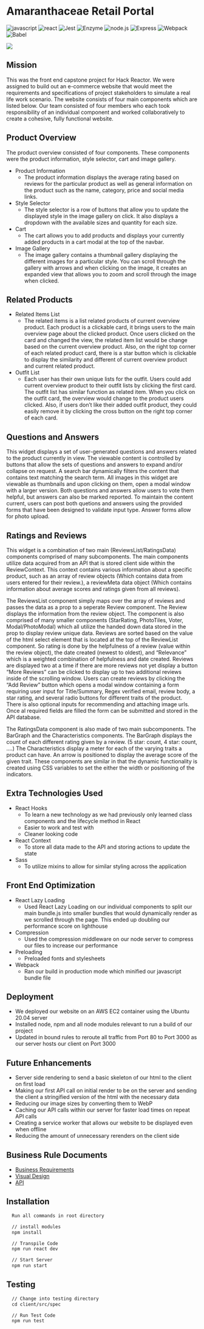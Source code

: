 # Amaranthaceae Retail Portal

![javascript](https://img.shields.io/badge/JavaScript-20232A?style=for-the-badge&logo=javascript&logoColor=F7DF1E)
![react](https://img.shields.io/badge/React-20232A?style=for-the-badge&logo=react&logoColor=61DAFB)
![Jest](https://img.shields.io/badge/-Jest-20232A?style=for-the-badge&logo=jest&logoColor=red)
![Enzyme](https://img.shields.io/badge/-Enzyme-20232A?style=for-the-badge&logo=testingLibrary&logoColor=red)
![node.js](https://img.shields.io/badge/Node.js-20232A?style=for-the-badge&logo=nodedotjs&logoColor=green)
![Express](https://img.shields.io/badge/-Express-20232A?style=for-the-badge&logo=express&logoColor=yellow)
![Webpack](https://img.shields.io/badge/-webpack-20232A?style=for-the-badge&logo=webpack&logoColor=blueviolet)
![Babel](https://img.shields.io/badge/-Babel-20232A?style=for-the-badge&logo=babel&logoColor=yellow)

![](http://g.recordit.co/ivAEZCpzW1.gif)

## Mission
This was the front end capstone project for Hack Reactor. We were assigned to build out an e-commerce website that would meet the requirements and specifications of project stakeholders to simulate a real life work scenario. The website consists of four main components which are listed below. Our team consisted of four members who each took responsibility of an individual component and worked collaboratively to create a cohesive, fully functional website.

## Product Overview
The product overview consisted of four components. These components were the product information, style selector, cart and image gallery. 

- Product Information
  - The product information displays the average rating based on reviews for the particular product as well as general information on the product such as the name, category, price and social media links.
- Style Selector
  -  The style selector is a row of buttons that allow you to update the displayed style in the image gallery on click. It also displays a dropdown with the available sizes and quantity for each size.
- Cart 
  - The cart allows you to add products and displays your currently added products in a cart modal at the top of the navbar.
- Image Gallery
  - The image gallery contains a thumbnail gallery displaying the different images for a particular style. You can scroll through the gallery with arrows and when clicking on the image, it creates an expanded view that allows you to zoom and scroll through the image when clicked.    


## Related Products
- Related Items List
  - The related items is a list related products of current overview product. Each product is a clickable card, it brings users to the main overview page about the clicked product. Once users clicked on the card and changed the view, the related item list would be change based on the current overview product. Also, on the right top corner of each related product card, there is a star button which is clickable to display the similarity and different of current overview product and current related product.  
- Outfit List
  - Each user has their own unique lists for the outfit. Users could add current overview product to their outfit lists by clicking the first card. The outfit list has similar function as related item. When you click on the outfit card, the overview would change to the product users clicked. Also, if users don’t like their added outfit product, they could easily remove it by clicking the cross button on the right top corner of each card.


## Questions and Answers
This widget displays a set of user-generated questions and answers related to the product currently in view.  The viewable content is controlled by buttons that allow the sets of questions and answers to expand and/or collapse on request.  A search bar dynamically filters the content that contains text matching the search term.  All images in this widget are viewable as thumbnails and upon clicking on them, open a modal window with a larger version.  Both questions and answers allow users to vote them helpful, but answers can also be marked reported.  To maintain the content current, users can post both quetions and answers using the provided forms that have been designed to validate input type.  Answer forms allow for photo upload.

## Ratings and Reviews
This widget is a combination of two main (ReviewsList/RatingsData) components comprised of many subcomponents. The main components utilize data acquired from an API that is stored client side within the ReviewContext. This context contains various information about a specific product, such as an array of review objects (Which contains data from users entered for their review.), a reviewMeta data object (Which contains information about average scores and ratings given from all reviews).
	
The ReviewsList component simply maps over the array of reviews and passes the data as a prop to a seperate Review component. The Review  displays the information from the review object. The component is also comprised of many smaller components (StarRating, PhotoTiles, Voter, Modal/PhotoModal) which all utilize the handed down data stored in the prop to display review unique data. Reviews are sorted based on the value of the html select element that is located at the top of the ReviewList component. So rating is done by the helpfulness of a review (value within the review object), the date created (newest to oldest), and “Relevance” which is a weighted combination of helpfulness and date created. Reviews are displayed two at a time if there are more reviews not yet display a button “More Reviews” can be clicked to display up to two additional reviews inside of the scrolling window. Users can create reviews by clicking the “Add Review” button which opens a modal window containing a form requiring user input for Title/Summary, Regex verified email, review body, a star rating, and several radio buttons for different traits of the product. There is also optional inputs for recommending and attaching image urls. Once al required fields are filled the form can be submitted and stored in the API database.
		
The RatingsData component is also made of two main subcomponents. The BarGraph and the Characteristics components. The BarGraph displays the count of each different rating given by a review. (5 star: count, 4 star: count, ….) The Characteristics display a meter for each of the varying traits a product can have. An arrow is positioned to display the average score of the given trait. These components are similar in that the dynamic functionality is created using CSS variables to set the either the width or positioning of the indicators.
  
## Extra Technologies Used 
- React Hooks
  - To learn a new technology as we had previously only learned class components and the lifecycle method in React
  - Easier to work and test with
  - Cleaner looking code
- React Context
  - To store all data made to the API and storing actions to update the state    
- Sass
  - To utilize mixins to allow for similar styling across the application

## Front End Optimization
- React Lazy Loading
  - Used React Lazy Loading on our individual components to split our main bundle.js into smaller bundles that would dynamically render as we scrolled through    the page. This ended up doubling our performance score on lighthouse
- Compression 
  - Used the compression middleware on our node server to compress our files to increase our performance
- Preloading 
  - Preloaded fonts and stylesheets
- Webpack
  - Ran our build in production mode which minified our javascript bundle file

## Deployment
- We deployed our website on an AWS EC2 container using the Ubuntu 20.04 server 
- Installed node, npm and all node modules relevant to run a build of our project
- Updated in bound rules to reroute all traffic from Port 80 to Port 3000 as our server hosts our client on Port 3000

## Future Enhancements
- Server side rendering to send a basic skeleton of our html to the client on first load
- Making our first API call on initial render to be on the server and sending the client a stringified version of the html with the necessary data
- Reducing our image sizes by converting them to WebP
- Caching our API calls within our server for faster load times on repeat API calls
- Creating a service worker that allows our website to be displayed even when offline
- Reducing the amount of unnecessary rerenders on the client side

## Business Rule Documents
- [Business Requirements](https://docs.google.com/document/d/1KAqduzY8ae3DYrSoCL1i23qHe95zJRYFulqMk-sGLWY/edit#)
- [Visual Design](https://xd.adobe.com/view/e600dc0f-454c-44e3-5075-7872d04189ff-9031/?fullscreen)
- [API](https://learn-2.galvanize.com/cohorts/2967/blocks/94/content_files/Front%20End%20Capstone/phases/phase_0.md)

## Installation 

```html
  Run all commands in root directory

  // install modules
  npm install

  // Transpile Code
  npm run react dev

  // Start Server
  npm run start
```

## Testing
```html
  // Change into testing directory
  cd client/src/spec 

  // Run Test Code
  npm run test
```
